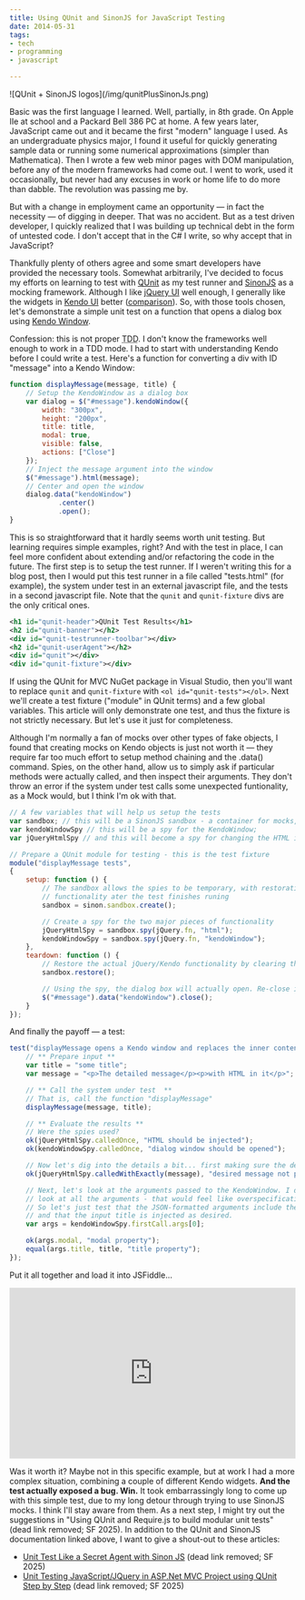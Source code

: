 ```yaml
---
title: Using QUnit and SinonJS for JavaScript Testing
date: 2014-05-31
tags:
- tech
- programming
- javascript

---
```


<div class="image">
![QUnit + SinonJS logos](/img/qunitPlusSinonJs.png)
</div>

Basic was the first language I learned. Well, partially, in 8th grade. On Apple
IIe at school and a Packard Bell 386 PC at home. A few years later, JavaScript
came out and it became the first "modern" language I used. As an undergraduate
physics major, I found it useful for quickly generating sample data or running
some numerical approximations (simpler than Mathematica). Then I wrote a few web
minor pages with DOM manipulation, before any of the modern frameworks had come
out. I went to work, used it occasionally, but never had any excuses in work or
home life to do more than dabble. The revolution was passing me by.

<!-- truncate -->

But with a change in employment came an opportunity &mdash; in fact the
necessity &mdash; of digging in deeper. That was no accident. But as a test
driven developer, I quickly realized that I was building up technical debt
in the form of untested code. I don't accept that in the C# I write, so why
accept that in JavaScript?

Thankfully plenty of others agree and some smart developers have provided the
necessary tools. Somewhat arbitrarily, I've decided to focus my efforts on
learning to test with [QUnit](httsp://qunitjs.com/) as my test runner
and [SinonJS](https://sinonjs.org/) as a mocking framework. Although I
like [jQuery UI](https://www.jqueryui.com) well enough, I generally
like the widgets in [Kendo UI](https://www.telerik.com/kendo-ui)
better ([comparison](https://jqueryuivskendoui.com/)). So, with those
tools chosen, let's demonstrate a simple unit test on a function that opens a
dialog box using [Kendo Window](https://demos.telerik.com/kendo-ui/window/index).

Confession: this is not proper <abbr title="Test Driven
Development">TDD</abbr>. I don't know the frameworks well enough to work in a
TDD mode. I had to start with understanding Kendo before I could write a test.
Here's a function for converting a div with ID "message" into a Kendo Window:

```javascript
function displayMessage(message, title) {
    // Setup the KendoWindow as a dialog box
    var dialog = $("#message").kendoWindow({
        width: "300px",
        height: "200px",
        title: title,
        modal: true,
        visible: false,
        actions: ["Close"]
    });
    // Inject the message argument into the window
    $("#message").html(message);
    // Center and open the window
    dialog.data("kendoWindow")
            .center()
            .open();
}
```

This is so straightforward that it hardly seems worth unit testing. But learning requires simple examples, right? And
with the test in place, I can feel more confident about extending and/or refactoring the code in the future. The first
step is to setup the test runner. If I weren't writing this for a blog post, then I would put this test runner
in a file called "tests.html" (for example), the system under test in an external javascript file, and the
tests in a second javascript file. Note that the `qunit` and `qunit-fixture` divs are the only critical ones.

```xml
<h1 id="qunit-header">QUnit Test Results</h1>
<h2 id="qunit-banner"></h2>
<div id="qunit-testrunner-toolbar"></div>
<h2 id="qunit-userAgent"></h2>
<div id="qunit"></div>
<div id="qunit-fixture"></div>
```

If using the QUnit for MVC NuGet package in Visual Studio, then you'll want to
replace `qunit` and `qunit-fixture` with `<ol id="qunit-tests"></ol>`. Next
we'll create a test fixture ("module" in QUnit terms) and a few global
variables. This article will only demonstrate one test, and thus the fixture is
not strictly necessary. But let's use it just for completeness.

Although I'm normally a fan of mocks over other types of fake objects, I found
that creating mocks on Kendo objects is just not worth it &mdash; they require
far too much effort to setup method chaining and the .data() command. Spies, on
the other hand, allow us to simply ask if particular methods were actually
called, and then inspect their arguments. They don't throw an error if the
system under test calls some unexpected funtionality, as a Mock would, but I
think I'm ok with that.

```javascript
// A few variables that will help us setup the tests
var sandbox; // this will be a SinonJS sandbox - a container for mocks, stubs, and spies.
var kendoWindowSpy // this will be a spy for the KendoWindow;
var jQueryHtmlSpy // and this will become a spy for changing the HTML inside the window;

// Prepare a QUnit module for testing - this is the test fixture
module("displayMessage tests",
{
    setup: function () {
        // The sandbox allows the spies to be temporary, with restoration of normal
        // functionality ater the test finishes runing
        sandbox = sinon.sandbox.create();

        // Create a spy for the two major pieces of functionality
        jQueryHtmlSpy = sandbox.spy(jQuery.fn, "html");
        kendoWindowSpy = sandbox.spy(jQuery.fn, "kendoWindow");
    },
    teardown: function () {
        // Restore the actual jQuery/Kendo functionality by clearing the sandbox
        sandbox.restore();

        // Using the spy, the dialog box will actually open. Re-close it.
        $("#message").data("kendoWindow").close();
    }
});
```

And finally the payoff &mdash; a test:

```javascript
test("displayMessage opens a Kendo window and replaces the inner contents", function () {
    // ** Prepare input **
    var title = "some title";
    var message = "<p>The detailed message</p><p>with HTML in it</p>";

    // ** Call the system under test  **
    // That is, call the function "displayMessage"
    displayMessage(message, title);

    // ** Evaluate the results **
    // Were the spies used?
    ok(jQueryHtmlSpy.calledOnce, "HTML should be injected");
    ok(kendoWindowSpy.calledOnce, "dialog window should be opened");

    // Now let's dig into the details a bit... first making sure the desired message was injected
    ok(jQueryHtmlSpy.calledWithExactly(message), "desired message not passed");

    // Next, let's look at the arguments passed to the KendoWindow. I don't want to
    // look at all the arguments - that would feel like overspecification to me.
    // So let's just test that the JSON-formatted arguments include the modal setting
    // and that the input title is injected as desired.
    var args = kendoWindowSpy.firstCall.args[0];

    ok(args.modal, "modal property");
    equal(args.title, title, "title property");
});
```

Put it all together and load it into JSFiddle&hellip;

<iframe width="100%" height="300" src="https://jsfiddle.net/sfuqua/F3Uw4/embedded/" allowfullscreen="allowfullscreen" frameborder="0"></iframe>

Was it worth it? Maybe not in this specific example, but at work I had a more
complex situation, combining a couple of different Kendo widgets. **And the test
actually exposed a bug. Win.** It took embarrassingly long to come up with this
simple test, due to my long detour through trying to use SinonJS mocks. I think
I'll stay aware from them. As a next step, I might try out the suggestions in "Using
QUnit and Require.js to build modular unit tests" (dead link removed; SF 2025). In addition to the QUnit
and SinonJS documentation linked above, I want to give a shout-out to these
articles:

* [Unit Test Like a Secret Agent with Sinon JS](https://www.elijahmanor.com/unit-test-like-a-secret-agent-with-sinon-js/) (dead link removed; SF 2025)
* [Unit Testing JavaScript/JQuery in ASP.Net MVC Project using QUnit Step by Step](https://blogs.msdn.com/b/pranab/archive/2013/06/20/unit-testing-javascript-jquery-in-asp-net-mvc-project-using-qunit.aspx) (dead link removed; SF 2025)
